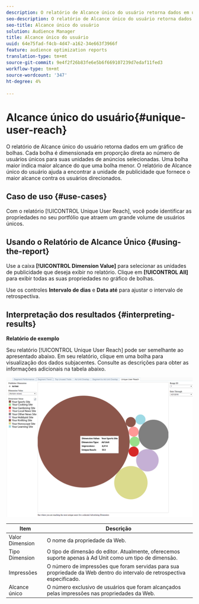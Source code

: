 ```yaml
---
description: O relatório de Alcance único do usuário retorna dados em um gráfico de bolhas. Cada bolha é dimensionada em proporção direta ao número de usuários únicos para suas unidades de anúncios selecionadas. Uma bolha maior indica maior alcance do que uma bolha menor. O relatório de Alcance único do usuário ajuda a encontrar a unidade de publicidade que fornece o maior alcance contra os usuários direcionados.
seo-description: O relatório de Alcance único do usuário retorna dados em um gráfico de bolhas. Cada bolha é dimensionada em proporção direta ao número de usuários únicos para suas unidades de anúncios selecionadas. Uma bolha maior indica maior alcance do que uma bolha menor. O relatório de Alcance único do usuário ajuda a encontrar a unidade de publicidade que fornece o maior alcance contra os usuários direcionados.
seo-title: Alcance único do usuário
solution: Audience Manager
title: Alcance único do usuário
uuid: 64e75fad-f4cb-4d47-a162-34e663f3966f
feature: audience optimization reports
translation-type: tm+mt
source-git-commit: 9e4f2f26b83fe6e5b6f669107239d7edaf11fed3
workflow-type: tm+mt
source-wordcount: '347'
ht-degree: 4%

---
```



# Alcance único do usuário{#unique-user-reach}

O relatório de Alcance único do usuário retorna dados em um gráfico de bolhas. Cada bolha é dimensionada em proporção direta ao número de usuários únicos para suas unidades de anúncios selecionadas. Uma bolha maior indica maior alcance do que uma bolha menor. O relatório de Alcance único do usuário ajuda a encontrar a unidade de publicidade que fornece o maior alcance contra os usuários direcionados.

## Caso de uso {#use-cases}

Com o relatório [!UICONTROL Unique User Reach], você pode identificar as propriedades no seu portfólio que atraem um grande volume de usuários únicos.

## Usando o Relatório de Alcance Único {#using-the-report}

Use a caixa **[!UICONTROL Dimension Value]** para selecionar as unidades de publicidade que deseja exibir no relatório. Clique em **[!UICONTROL All]** para exibir todas as suas propriedades no gráfico de bolhas.

Use os controles **Intervalo de dias** e **Data até** para ajustar o intervalo de retrospectiva.

## Interpretação dos resultados {#interpreting-results}

**Relatório de exemplo**

Seu relatório [!UICONTROL Unique User Reach] pode ser semelhante ao apresentado abaixo. Em seu relatório, clique em uma bolha para visualização dos dados subjacentes. Consulte as descrições para obter as informações adicionais na tabela abaixo.

![](assets/publisher_unique_user_reach.png)

| Item | Descrição |
|--- |--- |
| Valor Dimension | O nome da propriedade da Web. |
| Tipo Dimension | O tipo de dimensão do editor. Atualmente, oferecemos suporte apenas à Ad Unit como um tipo de dimensão. |
| Impressões | O número de impressões que foram servidas para sua propriedade da Web dentro do intervalo de retrospectiva especificado. |
| Alcance único | O número exclusivo de usuários que foram alcançados pelas impressões nas propriedades da Web. |